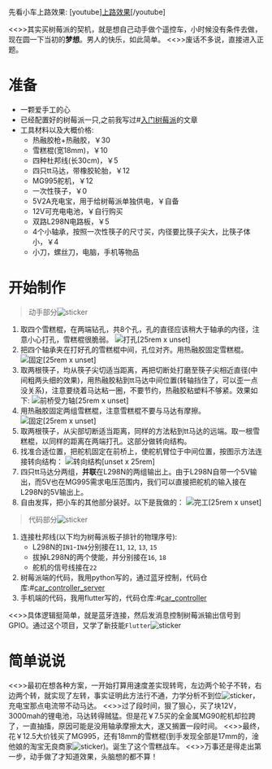 先看小车上路效果:
[youtube][上路效果](https://www.youtube.com/embed/4ldY5mIPzvU)[/youtube]

<<>>其实买树莓派的契机，就是想自己动手做个遥控车，小时候没有条件去做，现在圆一下当初的**梦想**。男人的快乐，如此简单。
<<>>废话不多说，直接进入正题。

# 准备

* 一颗爱手工的心
* 已经配置好的树莓派一只,之前我写过#[入门树莓派](https://blog.halberd.cn/articles/1147)的文章
* 工具材料以及大概价格:
    * 热融胶枪+热融胶，￥30
    * 雪糕棍(宽18mm)，￥10
    * 四种杜邦线(长30cm)，￥5
    * 四只tt马达，带橡胶轮胎，￥12
    * MG995舵机，￥12
    * 一次性筷子，￥0
    * 5V2A充电宝，用于给树莓派单独供电，￥自备
    * 12V可充电电池，￥自行购买
    * 双路L298N电路板，￥5
    * 4个小轴承，按照一次性筷子的尺寸买，内径要比筷子尖大，比筷子体小，￥4
    * 小刀，螺丝刀，电脑，手机等物品

# 开始制作

> 动手部分![sticker](yellow-face/54)

1. 取四个雪糕棍，在两端钻孔，共8个孔，孔的直径应该稍大于轴承的内径，注意小心打孔，雪糕棍很脆弱。
   ![打孔[25rem x unset]](https://s2.loli.net/2022/08/16/HANTmZsdVWCJnew.jpg)
2. 把四个轴承夹在打好孔的雪糕棍中间，孔位对齐。用热融胶固定雪糕棍。
   ![固定[25rem x unset]](https://s2.loli.net/2022/08/16/qVsHZcXbWCdyUD6.jpg)
3. 取两根筷子，均从筷子尖切适当距离，再把切断处打磨至筷子尖相近直径(中间粗两头细的效果)，用热融胶粘到tt马达中间位置(转轴挡住了，可以歪一点没关系)，注意要绕着马达粘一圈，不要节约，热融胶粘塑料不够紧。效果如下:
   ![前桥受力轴[25rem x unset]](https://s2.loli.net/2022/08/16/qmtzXCVsAcDEZdK.jpg)
4. 用热融胶固定两组雪糕棍，注意雪糕棍不要与马达有摩擦。
   ![固定[25rem x unset]](https://s2.loli.net/2022/08/16/rz48c5UGZfuMxQa.jpg)
5. 取两根筷子，从尖部切断适当距离，同样的方法粘到tt马达的远端。取一根雪糕棍，以同样的距离在两端打孔。这部分做转向结构。
6. 找准合适位置，把舵机固定在前桥上，使舵机臂位于中间位置，按图示方法连接转向结构：
   ![转向结构[unset x 25rem]](https://s2.loli.net/2022/08/16/WIYd69QUOAemETo.jpg)
7. 四只tt马达分两组，**并联**在L298N的两组输出上。由于L298N自带一个5V输出，而5V也在MG995需求电压范围内，我们可以直接把舵机的输入接在L298N的5V输出上。
8. 自由发挥，把小车的其他部分装好。以下是我做的：
   ![完工[25rem x unset]](https://s2.loli.net/2022/08/16/iXLEkJ26stOVhrz.jpg)

> 代码部分![sticker](aru/133)

1. 连接杜邦线(以下均为树莓派板子排针的物理序号):
    * L298N的`IN1`-`IN4`分别接在`11`, `12`, `13`, `15`
    * 拔掉L298N的两个使能，并分别接在`16`, `18`
    * 舵机的信号线接在`22`
2. 树莓派端的代码，我用python写的，通过蓝牙控制，代码仓库:#[car\_controller_server](https://github.com/yunyuyuan/car_controller_server)
3. 手机端的代码，我用flutter写的，代码仓库:#[car_controller](https://github.com/yunyuyuan/car_controller)

<<>>具体逻辑挺简单，就是蓝牙连接，然后发消息控制树莓派输出信号到GPIO。通过这个项目，又学了新技能`Flutter`![sticker](aru/61)

# 简单说说

<<>>最初在想各种方案，一开始打算用速度差实现转弯，左边两个轮子不转，右边两个转，就实现了左转，事实证明此方法行不通，力学分析不到位![sticker](aru/7)，充电宝那点电流带不动马达。
<<>>过了段时间，狠了狠心，买了块12V，3000mah的锂电池，马达转得贼猛。但是花￥7.5买的全金属MG90舵机却拉跨了，一直抽搐，原因可能是没用轴承摩擦太大，遂又搁置一段时间。
<<>>最终，花￥12.5大价钱买了MG995，还有18mm的雪糕棍(到手发现全部是17mm的，淦他娘的淘宝无良商家![sticker](aru/105))。诞生了这个雪糕战车。
<<>>万事还是得走出第一步，动手做了才知道效果，头脑想的都不算！